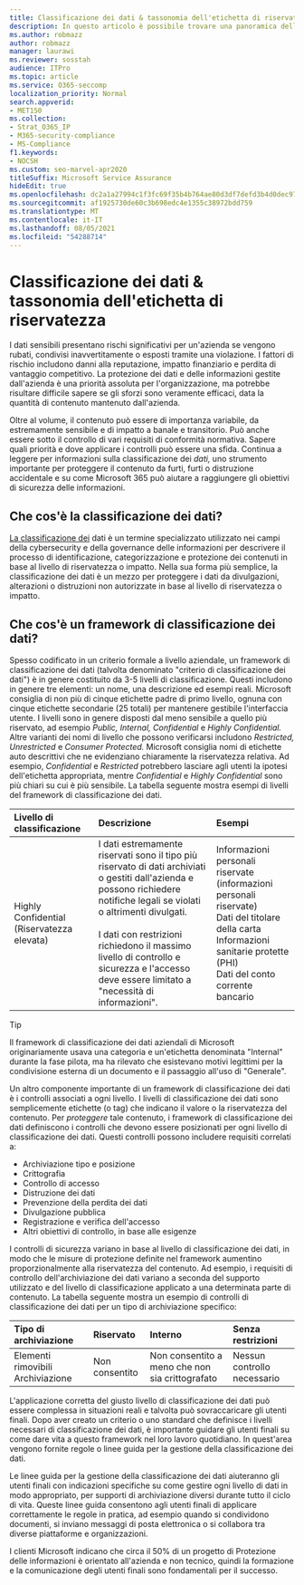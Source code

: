 ```yaml
---
title: Classificazione dei dati & tassonomia dell'etichetta di riservatezza
description: In questo articolo è possibile trovare una panoramica dell'uso della classificazione dei dati & tassonomia dell'etichetta di riservatezza con Microsoft 365.
ms.author: robmazz
author: robmazz
manager: laurawi
ms.reviewer: sosstah
audience: ITPro
ms.topic: article
ms.service: O365-seccomp
localization_priority: Normal
search.appverid:
- MET150
ms.collection:
- Strat_O365_IP
- M365-security-compliance
- MS-Compliance
f1.keywords:
- NOCSH
ms.custom: seo-marvel-apr2020
titleSuffix: Microsoft Service Assurance
hideEdit: true
ms.openlocfilehash: dc2a1a27994c1f3fc69f35b4b764ae80d3df7defd3b4d0dec97520de7760f815
ms.sourcegitcommit: af1925730de60c3b698edc4e1355c38972bdd759
ms.translationtype: MT
ms.contentlocale: it-IT
ms.lasthandoff: 08/05/2021
ms.locfileid: "54288714"
---
```

# <a name="data-classification--sensitivity-label-taxonomy"></a>Classificazione dei dati & tassonomia dell'etichetta di riservatezza

I dati sensibili presentano rischi significativi per un'azienda se vengono rubati, condivisi inavvertitamente o esposti tramite una violazione. I fattori di rischio includono danni alla reputazione, impatto finanziario e perdita di vantaggio competitivo. La protezione dei dati e delle informazioni gestite dall'azienda è una priorità assoluta per l'organizzazione, ma potrebbe risultare difficile sapere se gli sforzi sono veramente efficaci, data la quantità di contenuto mantenuto dall'azienda.

Oltre al volume, il contenuto può essere di importanza variabile, da estremamente sensibile e di impatto a banale e transitorio. Può anche essere sotto il controllo di vari requisiti di conformità normativa. Sapere quali priorità e dove applicare i controlli può essere una sfida. Continua a leggere per informazioni sulla classificazione dei *dati,* uno strumento importante per proteggere il contenuto da furti, furti o distruzione accidentale e su come Microsoft 365 può aiutare a raggiungere gli obiettivi di sicurezza delle informazioni.

## <a name="what-is-data-classification"></a>Che cos'è la classificazione dei dati?

[La classificazione dei](/microsoft-365/compliance/data-classification-overview) dati è un termine specializzato utilizzato nei campi della cybersecurity e della governance delle informazioni per descrivere il processo di identificazione, categorizzazione e protezione dei contenuti in base al livello di riservatezza o impatto. Nella sua forma più semplice, la classificazione dei dati è un mezzo per proteggere i dati da divulgazioni, alterazioni o distruzioni non autorizzate in base al livello di riservatezza o impatto.

## <a name="what-is-a-data-classification-framework"></a>Che cos'è un framework di classificazione dei dati?

Spesso codificato in un criterio formale a livello aziendale, un framework di classificazione dei dati (talvolta denominato "criterio di classificazione dei dati") è in genere costituito da 3-5 livelli di classificazione. Questi includono in genere tre elementi: un nome, una descrizione ed esempi reali. Microsoft consiglia di non più di cinque etichette padre di primo livello, ognuna con cinque etichette secondarie (25 totali) per mantenere gestibile l'interfaccia utente. I livelli sono in genere disposti dal meno sensibile a quello più riservato, ad esempio *Public,* *Internal,* *Confidential* e *Highly* 
 *Confidential.* Altre varianti dei nomi di livello che possono verificarsi includono *Restricted,* *Unrestricted* e *Consumer Protected.* Microsoft consiglia nomi di etichette auto descrittivi che ne evidenziano chiaramente la riservatezza relativa. Ad esempio, *Confidential* e *Restricted* potrebbero lasciare agli utenti la ipotesi dell'etichetta appropriata, mentre *Confidential* e *Highly Confidential* sono più chiari su cui è più sensibile. La tabella seguente mostra esempi di livelli del framework di classificazione dei dati.

|**Livello di classificazione**|**Descrizione**|**Esempi**|
|:-----------------------|:--------------|:-----------|
| Highly Confidential (Riservatezza elevata) | I dati estremamente riservati sono il tipo più riservato di dati archiviati o gestiti dall'azienda e possono richiedere notifiche legali se violati o altrimenti divulgati. <br><br> I dati con restrizioni richiedono il massimo livello di controllo e sicurezza e l'accesso deve essere limitato a "necessità di informazioni". | Informazioni personali riservate (informazioni personali riservate) <br> Dati del titolare della carta <br> Informazioni sanitarie protette (PHI) <br> Dati del conto corrente bancario |

>[!TIP]
>Il framework di classificazione dei dati aziendali di Microsoft originariamente usava una categoria e un'etichetta denominata "Internal" durante la fase pilota, ma ha rilevato che esistevano motivi legittimi per la condivisione esterna di un documento e il passaggio all'uso di "Generale".

Un altro componente importante di un framework di classificazione dei dati è i controlli associati a ogni livello. I livelli di classificazione dei dati sono semplicemente etichette (o tag) che indicano il valore o la riservatezza del contenuto. Per *proteggere* tale contenuto, i framework di classificazione dei dati definiscono i controlli che devono essere posizionati per ogni livello di classificazione dei dati. Questi controlli possono includere requisiti correlati a:

- Archiviazione tipo e posizione
- Crittografia
- Controllo di accesso
- Distruzione dei dati
- Prevenzione della perdita dei dati
- Divulgazione pubblica
- Registrazione e verifica dell'accesso
- Altri obiettivi di controllo, in base alle esigenze

I controlli di sicurezza variano in base al livello di classificazione dei dati, in modo che le misure di protezione definite nel framework aumentino proporzionalmente alla riservatezza del contenuto. Ad esempio, i requisiti di controllo dell'archiviazione dei dati variano a seconda del supporto utilizzato e del livello di classificazione applicato a una determinata parte di contenuto. La tabella seguente mostra un esempio di controlli di classificazione dei dati per un tipo di archiviazione specifico:

|**Tipo di archiviazione**|**Riservato**|**Interno**|**Senza restrizioni**|
|:---------------|:---------------|:-----------|:---------------|
| Elementi rimovibili Archiviazione | Non consentito | Non consentito a meno che non sia crittografato | Nessun controllo necessario |

L'applicazione corretta del giusto livello di classificazione dei dati può essere complessa in situazioni reali e talvolta può sovraccaricare gli utenti finali. Dopo aver creato un criterio o uno standard che definisce i livelli necessari di classificazione dei dati, è importante guidare gli utenti finali su come dare vita a questo framework nel loro lavoro quotidiano. In quest'area vengono fornite regole o linee guida per la gestione della classificazione dei dati.

Le linee guida per la gestione della classificazione dei dati aiuteranno gli utenti finali con indicazioni specifiche su come gestire ogni livello di dati in modo appropriato, per supporti di archiviazione diversi durante tutto il ciclo di vita. Queste linee guida consentono agli utenti finali di applicare correttamente le regole in pratica, ad esempio quando si condividono documenti, si inviano messaggi di posta elettronica o si collabora tra diverse piattaforme e organizzazioni.

I clienti Microsoft indicano che circa il 50% di un progetto di Protezione delle informazioni è orientato all'azienda e non tecnico, quindi la formazione e la comunicazione degli utenti finali sono fondamentali per il successo.
